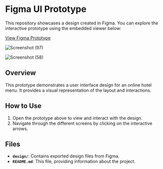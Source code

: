 # Figma UI Prototype

This repository showcases a design created in Figma. You can explore the interactive prototype using the embedded viewer below:

[View Figma Prototype](https://www.figma.com/embed?embed_host=share&url=https%3A%2F%2Fwww.figma.com%2Fproto%2F7p43i8dPpRT4o6y8VOfwLM%2FMeenakshi-Suresh%3Fnode-id%3D102-46%26t%3DA5lmMbPATjQBMvMA-1%26scaling%3Dscale-down%26content-scaling%3Dfixed%26page-id%3D0%253A1)


![Screenshot (97)](https://github.com/user-attachments/assets/104ed05f-e212-4ea9-846f-85b460f9fb1d)



![Screenshot (58)](https://github.com/user-attachments/assets/607b4239-26dd-43ce-9066-d56de0761b48)



## Overview

This prototype demonstrates a user interface design for an online hotel menu. It provides a visual representation of the layout and interactions.

## How to Use

1. Open the prototype above to view and interact with the design.
2. Navigate through the different screens by clicking on the interactive arrows.

## Files

- **`design/`**: Contains exported design files from Figma.
- **`README.md`**: This file, providing information about the project.


